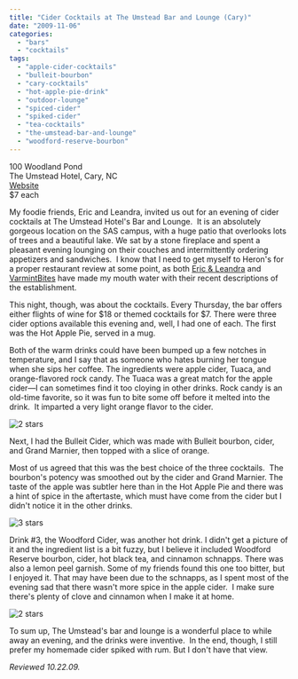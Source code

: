 ```yaml
---
title: "Cider Cocktails at The Umstead Bar and Lounge (Cary)"
date: "2009-11-06"
categories: 
  - "bars"
  - "cocktails"
tags: 
  - "apple-cider-cocktails"
  - "bulleit-bourbon"
  - "cary-cocktails"
  - "hot-apple-pie-drink"
  - "outdoor-lounge"
  - "spiced-cider"
  - "spiked-cider"
  - "tea-cocktails"
  - "the-umstead-bar-and-lounge"
  - "woodford-reserve-bourbon"
---
```


100 Woodland Pond\
The Umstead Hotel, Cary, NC\
[Website](http://www.heronsrestaurant.com/the_bar/)\
$7 each

My foodie friends, Eric and Leandra, invited us out for an evening of cider cocktails at The Umstead Hotel's Bar and Lounge.  It is an absolutely gorgeous location on the SAS campus, with a huge patio that overlooks lots of trees and a beautiful lake. We sat by a stone fireplace and spent a pleasant evening lounging on their couches and intermittently ordering appetizers and sandwiches.  I know that I need to get myself to Heron's for a proper restaurant review at some point, as both [Eric & Leandra](http://www.ericandleandra.com/wp/2009/09/29/a-very-relaxing-morning/) and [VarmintBites](http://varmintbites.com/2009/10/18/a-stage-in-herons-part-1/) have made my mouth water with their recent descriptions of the establishment.

This night, though, was about the cocktails. Every Thursday, the bar offers either flights of wine for $18 or themed cocktails for $7. There were three cider options available this evening and, well, I had one of each. The first was the Hot Apple Pie, served in a mug.

Both of the warm drinks could have been bumped up a few notches in temperature, and I say that as someone who hates burning her tongue when she sips her coffee. The ingredients were apple cider, Tuaca, and orange-flavored rock candy. The Tuaca was a great match for the apple cider—I can sometimes find it too cloying in other drinks. Rock candy is an old-time favorite, so it was fun to bite some off before it melted into the drink.  It imparted a very light orange flavor to the cider.

![2 stars](http://s3.amazonaws.com/thegourmez-wpmedia/2009/02/rating_chicken11.gif "rating_chicken11")

Next, I had the Bulleit Cider, which was made with Bulleit bourbon, cider, and Grand Marnier, then topped with a slice of orange.

Most of us agreed that this was the best choice of the three cocktails.  The bourbon's potency was smoothed out by the cider and Grand Marnier. The taste of the apple was subtler here than in the Hot Apple Pie and there was a hint of spice in the aftertaste, which must have come from the cider but I didn't notice it in the other drinks.

![3 stars](http://s3.amazonaws.com/thegourmez-wpmedia/2009/02/rating_avocado1.gif "rating_avocado1")

Drink #3, the Woodford Cider, was another hot drink. I didn't get a picture of it and the ingredient list is a bit fuzzy, but I believe it included Woodford Reserve bourbon, cider, hot black tea, and cinnamon schnapps. There was also a lemon peel garnish. Some of my friends found this one too bitter, but I enjoyed it. That may have been due to the schnapps, as I spent most of the evening sad that there wasn't more spice in the apple cider.  I make sure there's plenty of clove and cinnamon when I make it at home.

![2 stars](http://s3.amazonaws.com/thegourmez-wpmedia/2009/02/rating_chicken11.gif "rating_chicken11")

To sum up, The Umstead's bar and lounge is a wonderful place to while away an evening, and the drinks were inventive.  In the end, though, I still prefer my homemade cider spiked with rum. But I don't have that view.

_Reviewed 10.22.09._
